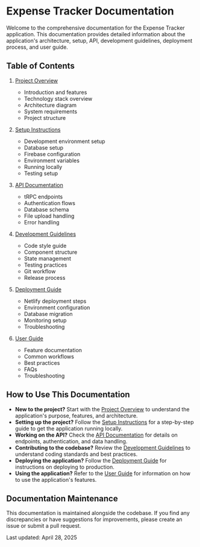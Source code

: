 # Expense Tracker Documentation

Welcome to the comprehensive documentation for the Expense Tracker application. This documentation provides detailed information about the application's architecture, setup, API, development guidelines, deployment process, and user guide.

## Table of Contents

1. [Project Overview](./project-overview/README.md)
   - Introduction and features
   - Technology stack overview
   - Architecture diagram
   - System requirements
   - Project structure

2. [Setup Instructions](./setup-instructions/README.md)
   - Development environment setup
   - Database setup
   - Firebase configuration
   - Environment variables
   - Running locally
   - Testing setup

3. [API Documentation](./api-documentation/README.md)
   - tRPC endpoints
   - Authentication flows
   - Database schema
   - File upload handling
   - Error handling

4. [Development Guidelines](./development-guidelines/README.md)
   - Code style guide
   - Component structure
   - State management
   - Testing practices
   - Git workflow
   - Release process

5. [Deployment Guide](./deployment-guide/README.md)
   - Netlify deployment steps
   - Environment configuration
   - Database migration
   - Monitoring setup
   - Troubleshooting

6. [User Guide](./user-guide/README.md)
   - Feature documentation
   - Common workflows
   - Best practices
   - FAQs
   - Troubleshooting

## How to Use This Documentation

- **New to the project?** Start with the [Project Overview](./project-overview/README.md) to understand the application's purpose, features, and architecture.
- **Setting up the project?** Follow the [Setup Instructions](./setup-instructions/README.md) for a step-by-step guide to get the application running locally.
- **Working on the API?** Check the [API Documentation](./api-documentation/README.md) for details on endpoints, authentication, and data handling.
- **Contributing to the codebase?** Review the [Development Guidelines](./development-guidelines/README.md) to understand coding standards and best practices.
- **Deploying the application?** Follow the [Deployment Guide](./deployment-guide/README.md) for instructions on deploying to production.
- **Using the application?** Refer to the [User Guide](./user-guide/README.md) for information on how to use the application's features.

## Documentation Maintenance

This documentation is maintained alongside the codebase. If you find any discrepancies or have suggestions for improvements, please create an issue or submit a pull request.

Last updated: April 28, 2025